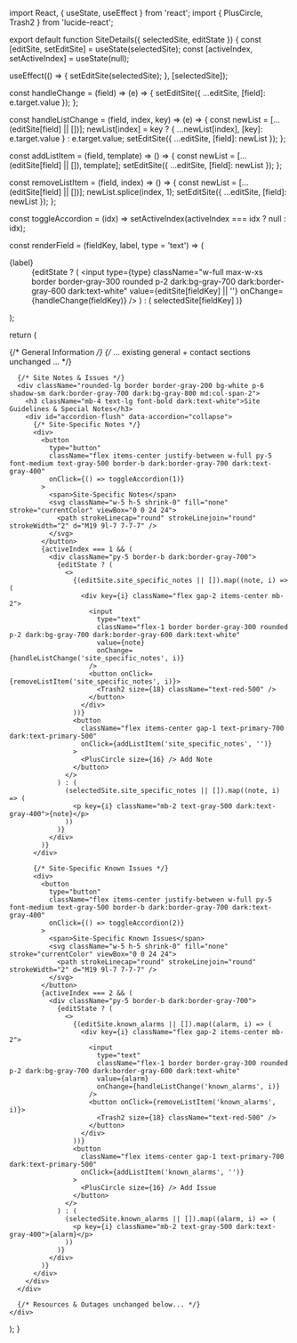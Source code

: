 import React, { useState, useEffect } from 'react';
import { PlusCircle, Trash2 } from 'lucide-react';

export default function SiteDetails({ selectedSite, editState }) {
  const [editSite, setEditSite] = useState(selectedSite);
  const [activeIndex, setActiveIndex] = useState(null);

  useEffect(() => {
    setEditSite(selectedSite);
  }, [selectedSite]);

  const handleChange = (field) => (e) => {
    setEditSite({ ...editSite, [field]: e.target.value });
  };

  const handleListChange = (field, index, key) => (e) => {
    const newList = [...(editSite[field] || [])];
    newList[index] = key ? { ...newList[index], [key]: e.target.value } : e.target.value;
    setEditSite({ ...editSite, [field]: newList });
  };

  const addListItem = (field, template) => () => {
    const newList = [...(editSite[field] || []), template];
    setEditSite({ ...editSite, [field]: newList });
  };

  const removeListItem = (field, index) => () => {
    const newList = [...(editSite[field] || [])];
    newList.splice(index, 1);
    setEditSite({ ...editSite, [field]: newList });
  };

  const toggleAccordion = (idx) => setActiveIndex(activeIndex === idx ? null : idx);

  const renderField = (fieldKey, label, type = 'text') => (
    <dl className="py-4 sm:flex sm:items-center sm:justify-between sm:gap-4" key={fieldKey}>
      <dt className="whitespace-nowrap font-semibold text-gray-900 dark:text-white">
        {label}
      </dt>
      <dd className="mt-2 text-gray-500 dark:text-gray-400 sm:mt-0 sm:text-right">
        {editState ? (
          <input
            type={type}
            className="w-full max-w-xs border border-gray-300 rounded p-2 dark:bg-gray-700 dark:border-gray-600 dark:text-white"
            value={editSite[fieldKey] || ''}
            onChange={handleChange(fieldKey)}
          />
        ) : (
          selectedSite[fieldKey]
        )}
      </dd>
    </dl>
  );

  return (
    <div className="grid grid-cols-1 md:grid-cols-2 gap-4 mt-6">
      {/* General Information */}
      {/* ... existing general + contact sections unchanged ... */}

      {/* Site Notes & Issues */}
      <div className="rounded-lg border border-gray-200 bg-white p-6 shadow-sm dark:border-gray-700 dark:bg-gray-800 md:col-span-2">
        <h3 className="mb-4 text-lg font-bold dark:text-white">Site Guidelines & Special Notes</h3>
        <div id="accordion-flush" data-accordion="collapse">
          {/* Site-Specific Notes */}
          <div>
            <button
              type="button"
              className="flex items-center justify-between w-full py-5 font-medium text-gray-500 border-b dark:border-gray-700 dark:text-gray-400"
              onClick={() => toggleAccordion(1)}
            >
              <span>Site-Specific Notes</span>
              <svg className="w-5 h-5 shrink-0" fill="none" stroke="currentColor" viewBox="0 0 24 24">
                <path strokeLinecap="round" strokeLinejoin="round" strokeWidth="2" d="M19 9l-7 7-7-7" />
              </svg>
            </button>
            {activeIndex === 1 && (
              <div className="py-5 border-b dark:border-gray-700">
                {editState ? (
                  <>
                    {(editSite.site_specific_notes || []).map((note, i) => (
                      <div key={i} className="flex gap-2 items-center mb-2">
                        <input
                          type="text"
                          className="flex-1 border border-gray-300 rounded p-2 dark:bg-gray-700 dark:border-gray-600 dark:text-white"
                          value={note}
                          onChange={handleListChange('site_specific_notes', i)}
                        />
                        <button onClick={removeListItem('site_specific_notes', i)}>
                          <Trash2 size={18} className="text-red-500" />
                        </button>
                      </div>
                    ))}
                    <button
                      className="flex items-center gap-1 text-primary-700 dark:text-primary-500"
                      onClick={addListItem('site_specific_notes', '')}
                    >
                      <PlusCircle size={16} /> Add Note
                    </button>
                  </>
                ) : (
                  (selectedSite.site_specific_notes || []).map((note, i) => (
                    <p key={i} className="mb-2 text-gray-500 dark:text-gray-400">{note}</p>
                  ))
                )}
              </div>
            )}
          </div>

          {/* Site-Specific Known Issues */}
          <div>
            <button
              type="button"
              className="flex items-center justify-between w-full py-5 font-medium text-gray-500 border-b dark:border-gray-700 dark:text-gray-400"
              onClick={() => toggleAccordion(2)}
            >
              <span>Site-Specific Known Issues</span>
              <svg className="w-5 h-5 shrink-0" fill="none" stroke="currentColor" viewBox="0 0 24 24">
                <path strokeLinecap="round" strokeLinejoin="round" strokeWidth="2" d="M19 9l-7 7-7-7" />
              </svg>
            </button>
            {activeIndex === 2 && (
              <div className="py-5 border-b dark:border-gray-700">
                {editState ? (
                  <>
                    {(editSite.known_alarms || []).map((alarm, i) => (
                      <div key={i} className="flex gap-2 items-center mb-2">
                        <input
                          type="text"
                          className="flex-1 border border-gray-300 rounded p-2 dark:bg-gray-700 dark:border-gray-600 dark:text-white"
                          value={alarm}
                          onChange={handleListChange('known_alarms', i)}
                        />
                        <button onClick={removeListItem('known_alarms', i)}>
                          <Trash2 size={18} className="text-red-500" />
                        </button>
                      </div>
                    ))}
                    <button
                      className="flex items-center gap-1 text-primary-700 dark:text-primary-500"
                      onClick={addListItem('known_alarms', '')}
                    >
                      <PlusCircle size={16} /> Add Issue
                    </button>
                  </>
                ) : (
                  (selectedSite.known_alarms || []).map((alarm, i) => (
                    <p key={i} className="mb-2 text-gray-500 dark:text-gray-400">{alarm}</p>
                  ))
                )}
              </div>
            )}
          </div>
        </div>
      </div>

      {/* Resources & Outages unchanged below... */}
    </div>
  );
}
